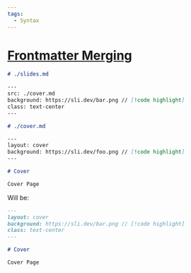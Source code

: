 ```yaml
---
tags:
  - Syntax
---
```


# [Frontmatter Merging](https://sli.dev/features/frontmatter-merging.html)

```md
# ./slides.md

---
src: ./cover.md
background: https://sli.dev/bar.png // [!code highlight]
class: text-center
---
```

```md
# ./cover.md

---
layout: cover
background: https://sli.dev/foo.png // [!code highlight]
---

# Cover

Cover Page
```

Will be:

```md
---
layout: cover
background: https://sli.dev/bar.png // [!code highlight]
class: text-center
---

# Cover

Cover Page
```
